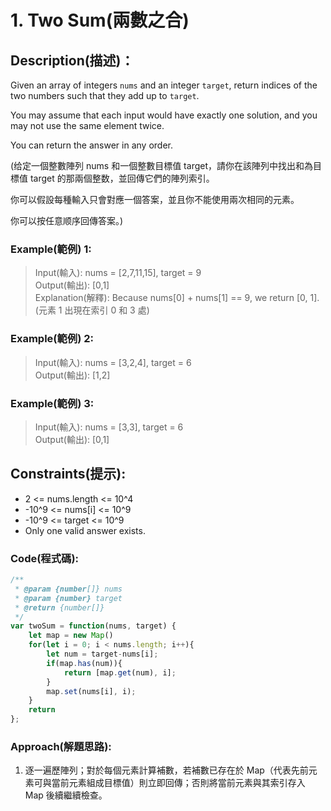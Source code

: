 # 1. Two Sum(兩數之合)

## Description(描述)：

Given an array of integers `nums` and an integer `target`, return indices of the two numbers such that they add up to `target`.

You may assume that each input would have exactly one solution, and you may not use the same element twice.

You can return the answer in any order.

(给定一個整數陣列 nums 和一個整數目標值 target，請你在該陣列中找出和為目標值 target  的那兩個整数，並回傳它們的陣列索引。

你可以假設每種輸入只會對應一個答案，並且你不能使用兩次相同的元素。

你可以按任意顺序回傳答案。)

### Example(範例) 1:
>Input(輸入): nums = [2,7,11,15], target = 9  
Output(輸出): [0,1]  
Explanation(解釋): Because nums[0] + nums[1] == 9, we return [0, 1].
(元素 1 出現在索引 0 和 3 處)

### Example(範例) 2:
>Input(輸入): nums = [3,2,4], target = 6  
Output(輸出): [1,2] 

### Example(範例) 3:
>Input(輸入): nums = [3,3], target = 6  
Output(輸出): [0,1]

## Constraints(提示):
- 2 <= nums.length <= 10^4
- -10^9 <= nums[i] <= 10^9
- -10^9 <= target <= 10^9
- Only one valid answer exists.

### Code(程式碼):

```javascript
/**
 * @param {number[]} nums
 * @param {number} target
 * @return {number[]}
 */
var twoSum = function(nums, target) {
    let map = new Map()
    for(let i = 0; i < nums.length; i++){
        let num = target-nums[i];
        if(map.has(num)){
            return [map.get(num), i];
        }
        map.set(nums[i], i);
    }
    return
};
```

### Approach(解題思路):

1. 逐一遍歷陣列；對於每個元素計算補數，若補數已存在於 Map（代表先前元素可與當前元素組成目標值）則立即回傳；否則將當前元素與其索引存入 Map 後續繼續檢查。

